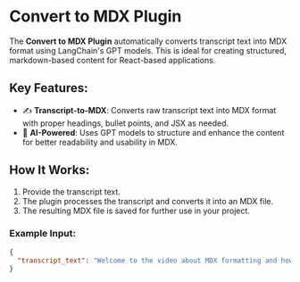 # Convert to MDX Plugin

The **Convert to MDX Plugin** automatically converts transcript text into MDX format using LangChain's GPT models. This is ideal for creating structured, markdown-based content for React-based applications.

## Key Features:

- ✍️ **Transcript-to-MDX**: Converts raw transcript text into MDX format with proper headings, bullet points, and JSX as needed.
- 🚀 **AI-Powered**: Uses GPT models to structure and enhance the content for better readability and usability in MDX.

## How It Works:

1. Provide the transcript text.
2. The plugin processes the transcript and converts it into an MDX file.
3. The resulting MDX file is saved for further use in your project.

### Example Input:

```json
{
  "transcript_text": "Welcome to the video about MDX formatting and how it works in React applications..."
}
```
